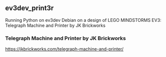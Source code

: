 ## ev3dev_print3r
Running Python on ev3dev Debian on a design of LEGO MINDSTORMS EV3: Telegraph Machine and Printer by JK Brickworks
### Telegraph Machine and Printer by JK Brickworks
https://jkbrickworks.com/telegraph-machine-and-printer/
